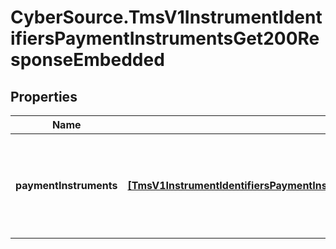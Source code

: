# CyberSource.TmsV1InstrumentIdentifiersPaymentInstrumentsGet200ResponseEmbedded

## Properties
Name | Type | Description | Notes
------------ | ------------- | ------------- | -------------
**paymentInstruments** | [**[TmsV1InstrumentIdentifiersPaymentInstrumentsGet200ResponseEmbeddedPaymentInstruments]**](TmsV1InstrumentIdentifiersPaymentInstrumentsGet200ResponseEmbeddedPaymentInstruments.md) | Array of Payment Instruments returned for the supplied Instrument Identifier. | [optional] 



